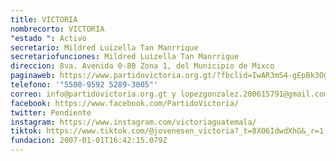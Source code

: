 ```yaml
---
title: VICTORIA
nombrecorto: VICTORIA
"estado ": Activo
secretario: Mildred Luizella Tan Manrrique
secretariofunciones: Mildred Luizella Tan Manrrique
direccion: 8va. Avenida 0-80 Zona 1, del Municipio de Mixco
paginaweb: https://www.partidovictoria.org.gt/?fbclid=IwAR3mS4-gEpBk3OguHZcxDis7donjF3BoDLJL0cNpMc7BdKhkR904WadMJ5I
telefono: '"5500-9592 5289-3005"'
correo: info@partidovictoria.org.gt y lopezgonzalez.200615791@gmail.com
facebook: https://www.facebook.com/PartidoVictoria/
twitter: Pendiente
instagram: https://www.instagram.com/victoriaguatemala/
tiktok: https://www.tiktok.com/@jovenesen_victoria?_t=8XO6IdwdXhG&_r=1
fundacion: 2007-01-01T16:42:15.079Z
---
```

